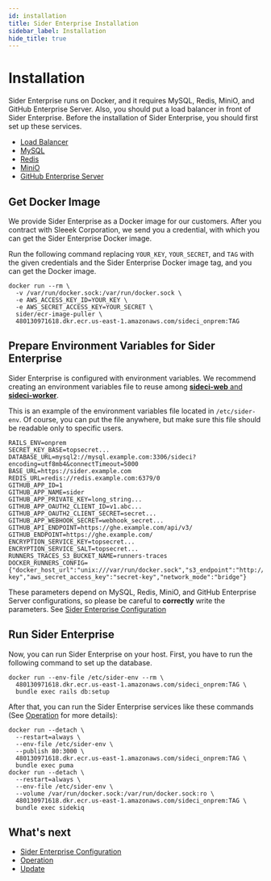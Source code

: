 ```yaml
---
id: installation
title: Sider Enterprise Installation
sidebar_label: Installation
hide_title: true
---
```


# Installation

Sider Enterprise runs on Docker, and it requires MySQL, Redis, MiniO, and GitHub Enterprise Server. Also, you should put a load balancer in front of Sider Enterprise. Before the installation of Sider Enterprise, you should first set up these services.

- [Load Balancer](./load-balancer.md)
- [MySQL](./mysql.md)
- [Redis](./redis.md)
- [MiniO](./minio.md)
- [GitHub Enterprise Server](./github.md)

## Get Docker Image

We provide Sider Enterprise as a Docker image for our customers. After you contract with Sleeek Corporation, we send you a credential, with which you can get the Sider Enterprise Docker image.

Run the following command replacing `YOUR_KEY`, `YOUR_SECRET`, and `TAG` with the given credentials and the Sider Enterprise Docker image tag, and you can get the Docker image.

```console
docker run --rm \
  -v /var/run/docker.sock:/var/run/docker.sock \
  -e AWS_ACCESS_KEY_ID=YOUR_KEY \
  -e AWS_SECRET_ACCESS_KEY=YOUR_SECRET \
  sider/ecr-image-puller \
  480130971618.dkr.ecr.us-east-1.amazonaws.com/sideci_onprem:TAG
```

## Prepare Environment Variables for Sider Enterprise

Sider Enterprise is configured with environment variables. We recommend creating an environment variables file to reuse among [**sideci-web** and **sideci-worker**](./system-overview.md).

This is an example of the environment variables file located in `/etc/sider-env`. Of course, you can put the file anywhere, but make sure this file should be readable only to specific users.

```bash:/etc/sider-env
RAILS_ENV=onprem
SECRET_KEY_BASE=topsecret...
DATABASE_URL=mysql2://mysql.example.com:3306/sideci?encoding=utf8mb4&connectTimeout=5000
BASE_URL=https://sider.example.com
REDIS_URL=redis://redis.example.com:6379/0
GITHUB_APP_ID=1
GITHUB_APP_NAME=sider
GITHUB_APP_PRIVATE_KEY=long_string...
GITHUB_APP_OAUTH2_CLIENT_ID=v1.abc...
GITHUB_APP_OAUTH2_CLIENT_SECRET=secret...
GITHUB_APP_WEBHOOK_SECRET=webhook_secret...
GITHUB_API_ENDPOINT=https://ghe.example.com/api/v3/
GITHUB_ENDPOINT=https://ghe.example.com/
ENCRYPTION_SERVICE_KEY=topsecret...
ENCRYPTION_SERVICE_SALT=topsecret...
RUNNERS_TRACES_S3_BUCKET_NAME=runners-traces
DOCKER_RUNNERS_CONFIG={"docker_host_url":"unix:///var/run/docker.sock","s3_endpoint":"http://minio.example.com:9000","aws_access_key_id":"access-key","aws_secret_access_key":"secret-key","network_mode":"bridge"}
```

These parameters depend on MySQL, Redis, MiniO, and GitHub Enterprise Server configurations, so please be careful to **correctly** write the parameters. See [Sider Enterprise Configuration](./config.md)

## Run Sider Enterprise

Now, you can run Sider Enterprise on your host. First, you have to run the following command to set up the database.

```console
docker run --env-file /etc/sider-env --rm \
  480130971618.dkr.ecr.us-east-1.amazonaws.com/sideci_onprem:TAG \
  bundle exec rails db:setup
```

After that, you can run the Sider Enterprise services like these commands (See [Operation](./operation.md) for more details):

```console
docker run --detach \
  --restart=always \
  --env-file /etc/sider-env \
  --publish 80:3000 \
  480130971618.dkr.ecr.us-east-1.amazonaws.com/sideci_onprem:TAG \
  bundle exec puma
docker run --detach \
  --restart=always \
  --env-file /etc/sider-env \
  --volume /var/run/docker.sock:/var/run/docker.sock:ro \
  480130971618.dkr.ecr.us-east-1.amazonaws.com/sideci_onprem:TAG \
  bundle exec sidekiq
```

## What's next

- [Sider Enterprise Configuration](./config.md)
- [Operation](./operation.md)
- [Update](./updating.md)
